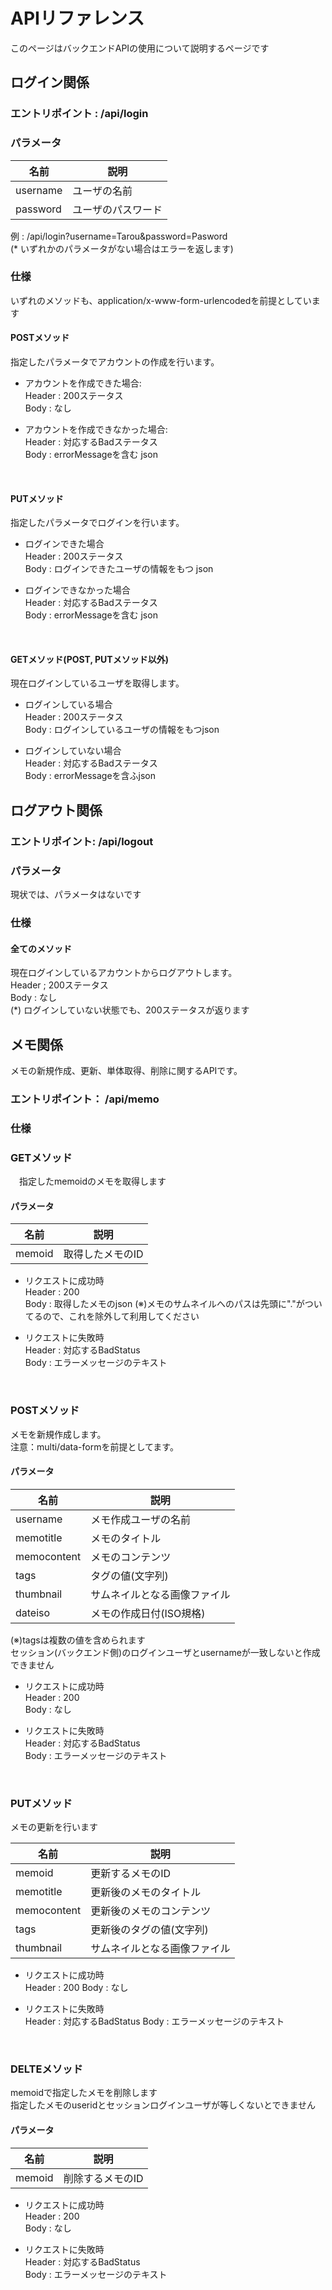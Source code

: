 # APIリファレンス

このページはバックエンドAPIの使用について説明するページです


## ログイン関係

### エントリポイント : __/api/login__

### パラメータ

 |名前      | 説明               |   
 | -------- | ------------------ | 
 | username | ユーザの名前       |  
 | password | ユーザのパスワード |

例 : /api/login?username=Tarou&password=Pasword <br>
 (\* いずれかのパラメータがない場合はエラーを返します)

### 仕様
いずれのメソッドも、application/x-www-form-urlencodedを前提としています

#### POSTメソッド
指定したパラメータでアカウントの作成を行います。<Br>

 - アカウントを作成できた場合:<br>
 Header : 200ステータス<br>
 Body   : なし 

 - アカウントを作成できなかった場合:<br>
 Header : 対応するBadステータス<br>
 Body : errorMessageを含む json

<br>

#### PUTメソッド
指定したパラメータでログインを行います。<br>
- ログインできた場合<br>
Header : 200ステータス<br>
Body : ログインできたユーザの情報をもつ json

- ログインできなかった場合<br>
Header : 対応するBadステータス<br>
Body : errorMessageを含む json

<br>

#### GETメソッド(POST, PUTメソッド以外)
現在ログインしているユーザを取得します。<br>

- ログインしている場合<br>
Header : 200ステータス<br>
Body : ログインしているユーザの情報をもつjson

- ログインしていない場合<br>
Header : 対応するBadステータス<br>
Body : errorMessageを含ふjson

## ログアウト関係

### エントリポイント: /api/logout

### パラメータ
現状では、パラメータはないです

### 仕様
#### 全てのメソッド
現在ログインしているアカウントからログアウトします。<br>
Header ; 200ステータス<br>
Body : なし<br>
(*) ログインしていない状態でも、200ステータスが返ります


## メモ関係
メモの新規作成、更新、単体取得、削除に関するAPIです。

### エントリポイント： /api/memo

 ### 仕様
 
 ### GETメソッド
　指定したmemoidのメモを取得します
 #### パラメータ


 |名前      | 説明               |   
 | -------- | ------------------ | 
 | memoid | 取得したメモのID       |  

- リクエストに成功時<br>
Header : 200<br>
Body : 取得したメモのjson
(※)メモのサムネイルへのパスは先頭に"."がついてるので、これを除外して利用してください

- リクエストに失敗時<br>
Header : 対応するBadStatus<br>
Body : エラーメッセージのテキスト 

<br>

### POSTメソッド

メモを新規作成します。<br>
注意：multi/data-formを前提としてます。

#### パラメータ

 |名前      | 説明               |   
 | -------- | ------------------ | 
 | username | メモ作成ユーザの名前       |  
 | memotitle| メモのタイトル |
 | memocontent| メモのコンテンツ  |  
 | tags| タグの値(文字列) |
 | thumbnail| サムネイルとなる画像ファイル |  
 | dateiso | メモの作成日付(ISO規格) |

 (※)tagsは複数の値を含められます<br>
 セッション(バックエンド側)のログインユーザとusernameが一致しないと作成できません


- リクエストに成功時<br>
Header : 200<br>
Body : なし

- リクエストに失敗時<br>
Header : 対応するBadStatus<br>
Body : エラーメッセージのテキスト 

<br>

### PUTメソッド

メモの更新を行います

 |名前      | 説明               |   
 | -------- | ------------------ | 
 | memoid | 更新するメモのID       |  
 | memotitle| 更新後のメモのタイトル |
 | memocontent| 更新後のメモのコンテンツ  |  
 | tags| 更新後のタグの値(文字列) |
 | thumbnail| サムネイルとなる画像ファイル | 

 - リクエストに成功時<br>
Header : 200
Body : なし

 - リクエストに失敗時<br>
Header : 対応するBadStatus
Body : エラーメッセージのテキスト

<br>

### DELTEメソッド
memoidで指定したメモを削除します<br>
指定したメモのuseridとセッションログインユーザが等しくないとできません


#### パラメータ

 |名前      | 説明               |   
 | -------- | ------------------ | 
 | memoid| 削除するメモのID       |

 
- リクエストに成功時<br>
Header : 200<br>
Body : なし

- リクエストに失敗時<br>
Header : 対応するBadStatus<br>
Body : エラーメッセージのテキスト 

<br>